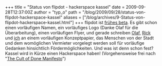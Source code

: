 +++
title = "Status von flipdot - hackerspace kassel"
date = 2009-09-28T12:37:00Z
author = "typ_o"
path = "/blog/2009/09/28/status-von-flipdot-hackerspace-kassel"
aliases = ["/blog/archives/9-Status-von-flipdot-hackerspace-kassel.html"]
+++
flipdot ist [frühes
beta](https://de.wikipedia.org/wiki/Entwicklungsstadium_%28Software%29).
Es gibt schon einen vorläufigen Namen, ein vorläufiges Logo (Danke Olaf
für die Überarbeitung), einen vorläufigen Flyer, und gerade schreiben
[Olaf](https://olafval.de/aktuel/aktuel.htm),
[Rick](https://e-bildwerke.de/) und [ich](https://infragelb.de/tinker/) an
einem vorläufigen Konzeptpapier, das Menschen von der Stadt und dem
womöglichen Vermieter vorgelegt werden soll für vorläufige Gedanken
hinsichtlich Fördermöglichkeiten. Und was ist denn schon fest? Kassel
wird in Kürze einen Hackerspace haben! (Vorgehensweise frei nach "[The
Cult of Done
Manifesto](https://www.brepettis.com/blog/2009/3/3/the-cult-of-done-manifesto.html)")
